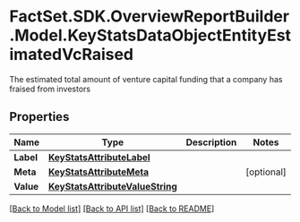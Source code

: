 # FactSet.SDK.OverviewReportBuilder.Model.KeyStatsDataObjectEntityEstimatedVcRaised
The estimated total amount of venture capital funding that a company has fraised from investors

## Properties

Name | Type | Description | Notes
------------ | ------------- | ------------- | -------------
**Label** | [**KeyStatsAttributeLabel**](KeyStatsAttributeLabel.md) |  | 
**Meta** | [**KeyStatsAttributeMeta**](KeyStatsAttributeMeta.md) |  | [optional] 
**Value** | [**KeyStatsAttributeValueString**](KeyStatsAttributeValueString.md) |  | 

[[Back to Model list]](../README.md#documentation-for-models) [[Back to API list]](../README.md#documentation-for-api-endpoints) [[Back to README]](../README.md)

